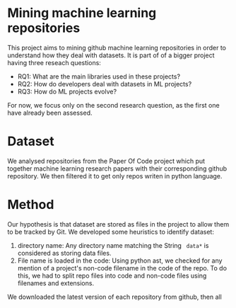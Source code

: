 # Mining machine learning repositories


This project aims to mining github machine learning repositories in order to understand how they deal with datasets. It is part of of a bigger project having three reseach questions:

  - RQ1: What are the main libraries used in these projects?
  - RQ2: How  do developers deal  with  datasets  in  ML projects?
  - RQ3: How  do ML projects evolve?

For now, we focus only on the second research question, as the first one have already been assessed.

# Dataset
We analysed repositories from the Paper Of Code project which put together machine learning research papers with their corresponding github repository. We then filtered it to get only repos writen in python language.

# Method
Our hypothesis is that dataset are stored as files in the project to allow them to be tracked by Git.
We developed some heuristics to identify dataset:
  1) directory name: Any directory name matching the String ``` data*``` is considered as storing data files.
  2) File name is loaded in the code: Using python ast, we checked for any mention of a project's non-code filename in the code of the repo. To do this, we had to split repo files into code and non-code files using filenames and extensions.


We downloaded the latest version of each repository from github, then all